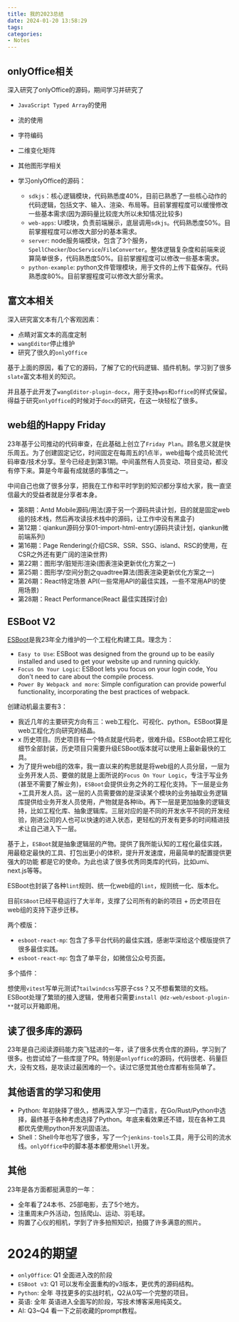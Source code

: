 ```yaml
---
title: 我的2023总结
date: 2024-01-20 13:58:29
tags:
categories: 
- Notes
---
```


## onlyOffice相关

深入研究了onlyOffice的源码，期间学习并研究了

- `JavaScript Typed Array`的使用
- 流的使用
- 字符编码
- 二维变化矩阵
- 其他图形学相关

- 学习onlyOffice的源码：

  - `sdkjs`：核心逻辑模块，代码熟悉度40%，目前已熟悉了一些核心动作的代码逻辑，包括文字、输入、渲染、布局等。目前掌握程度可以缓慢修改一些基本需求(因为源码量比较庞大所以未知情况比较多)
  - `web-apps`: UI模块，负责前端展示，底层调用`sdkjs`。代码熟悉度50%。目前掌握程度可以修改大部分的基本需求。
  - `server`: node服务端模块，包含了3个服务，`SpellChecker`/`DocService`/`FileConverter`。整体逻辑复杂度和前端来说算简单很多，代码熟悉度50%。目前掌握程度可以修改一些基本需求。
  - `python-example`: python文件管理模块，用于文件的上传下载保存。代码熟悉度80%。目前掌握程度可以修改大部分需求。

## 富文本相关

深入研究富文本有几个客观因素：

- 点睛对富文本的高度定制
- `wangEditor`停止维护
- 研究了很久的`onlyOffice`

基于上面的原因，看了它的源码，了解了它的代码逻辑、插件机制。学习到了很多`slate`富文本相关的知识。

并且基于此开发了`wangEditor-plugin-docx`，用于支持`wps`和`office`的样式保留。得益于研究`onlyOffice`的时候对于`docx`的研究，在这一块轻松了很多。

## web组的Happy Friday

23年基于公司推动的代码审查，在此基础上创立了`Friday Plan`。顾名思义就是快乐周五。为了创建固定记忆，时间固定在每周五的1点半，web组每个成员轮流代码审查/技术分享。至今已经走到第31期。中间虽然有人员变动、项目变动，都没有停下来。算是今年最有成就感的事情之一。

中间自己也做了很多分享，把我在工作和平时学到的知识都分享给大家，我一直坚信最大的受益者就是分享者本身。

- 第8期：Antd Mobile源码/用法(源于另一个源码共读计划，目的就是固定web组的技术栈，然后再攻读技术栈中的源码，让工作中没有黑盒子)
- 第12期：qiankun源码分享01-import-html-entry(源码共读计划，qiankun微前端系列)
- 第16期：Page Rendering(介绍CSR、SSR、SSG、island、RSC的使用，在CSR之外还有更广阔的渲染世界)
- 第22期：图形学/脏矩形渲染(图表渲染更新优化方案之一)
- 第25期：图形学/空间分割之quadtree算法(图表渲染更新优化方案之一)
- 第26期：React特定场景 API(一些常用API的最佳实践，一些不常用API的使用场景)
- 第28期：React Performance(React 最佳实践探讨会)

## ESBoot V2

[ESBoot](http://esboot.web/)是我23年全力维护的一个工程化构建工具。理念为：

- `Easy to Use`: ESBoot was designed from the ground up to be easily installed and used to get your website up and running quickly.
- `Focus On Your Logic`: ESBoot lets you focus on your login code, You don't need to care about the compile process.
- `Power By Webpack and more`: Simple configuration can provide powerful functionality, incorporating the best practices of webpack.

创建动机最主要有3：

- 我近几年的主要研究方向有三：web工程化、可视化、python。ESBoot算是web工程化方向研究的结晶。
- x 历史项目。历史项目有一个特点就是代码老，很难升级。ESBoot会把工程化细节全部封装，历史项目只需要升级ESBoot版本就可以使用上最新最快的工具。
- 为了提升web组的效率，我一直以来的构思就是将web组的人员分层，一层为业务开发人员、要做的就是上面所说的`Focus On Your Logic`，专注于写业务(甚至不需要了解业务)，`ESBoot`会提供业务之外的工程化支持。下一层是业务+工具开发人员。这一层的人员需要做的是深读某个模块的业务抽取业务逻辑库提供给业务开发人员使用，产物就是各种lib。再下一层是更加抽象的逻辑支持，比如工程化库、抽象逻辑库。三层对应的是不同的开发水平不同的开发经验，刚进公司的人也可以快速的进入状态，更轻松的开发有更多的时间精进技术让自己进入下一层。

基于上，`ESBoot`就是抽象逻辑层的产物。提供了我所能认知的工程化最佳实践，用最稳定最快的工具、打包出更小的体积，提升开发速度，用最简单的配置提供更强大的功能 都是它的使命。为此也读了很多优秀同类库的代码，比如umi、next.js等等。

ESBoot也封装了各种`lint`规则、统一化web组的`lint`，规则统一化、版本化。

目前`ESBoot`已经平稳运行了大半年，支撑了公司所有的新的项目 + 历史项目在web组的支持下逐步迁移。

两个模版：

- `esboot-react-mp`: 包含了多平台代码的最佳实践，感谢华深给这个模版提供了很多最佳实践。
- `esboot-react-mp`: 包含了单平台，如微信公众号页面。

多个插件：

想使用`vitest`写单元测试?`tailwindcss`写原子css？又不想看繁琐的文档。ESBoot处理了繁琐的接入逻辑，使用者只需要`install @dz-web/esboot-plugin-**`就可以开箱即用。

## 读了很多库的源码

23年是自己阅读源码能力突飞猛进的一年，读了很多优秀仓库的源码，学习到了很多。也尝试给了一些库提了PR。特别是`onlyoffice`的源码，代码很老、码量巨大，没有文档，是攻读过最困难的一个。读过它感觉其他仓库都有些简单了。

## 其他语言的学习和使用

- Python: 年初抉择了很久，想再深入学习一门语言，在Go/Rust/Python中选择，最终基于各种考虑选择了Python。年底来看效果还不错，现在各种工具都优先使用python开发巩固语法。
- Shell：Shell今年也写了很多，写了一个`jenkins-tools`工具，用于公司的流水线。`onlyOffice`中的脚本基本都使用`Shell`开发。

## 其他

23年是各方面都挺满意的一年：

- 全年看了24本书、25部电影，去了5个地方。
- 注重周末户外活动，包括爬山、运动、羽毛球。
- 购置了心仪的相机，学到了许多拍照知识，拍摄了许多满意的照片。

# 2024的期望

- `onlyOffice`: Q1 全面进入改的阶段
- `ESBoot v3`: Q1 可以发布全面重构的v3版本，更优秀的源码结构。
- `Python`: 全年 寻找更多的实战时机，Q2从0写一个完整的项目。
- 英语: 全年 英语进入全面写的阶段，写技术博客采用纯英文。
- AI: Q3~Q4 看一下之前收藏的prompt教程。